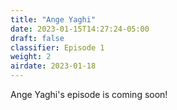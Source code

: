 ```yaml
---
title: "Ange Yaghi"
date: 2023-01-15T14:27:24-05:00
draft: false
classifier: Episode 1
weight: 2
airdate: 2023-01-18
---
```


Ange Yaghi's episode is coming soon!
